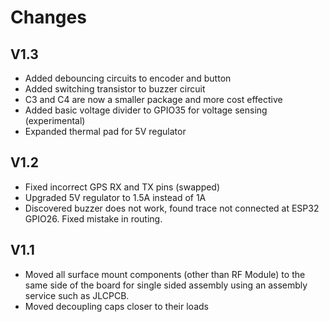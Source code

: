 # Changes

## V1.3

- Added debouncing circuits to encoder and button
- Added switching transistor to buzzer circuit
- C3 and C4 are now a smaller package and more cost effective
- Added basic voltage divider to GPIO35 for voltage sensing (experimental) 
- Expanded thermal pad for 5V regulator

## V1.2

- Fixed incorrect GPS RX and TX pins (swapped)
- Upgraded 5V regulator to 1.5A instead of 1A
- Discovered buzzer does not work, found trace not connected at ESP32 GPIO26. Fixed mistake in routing.

## V1.1

- Moved all surface mount components (other than RF Module) to the same side of the board for single sided assembly using an assembly service such as JLCPCB.
- Moved decoupling caps closer to their loads
